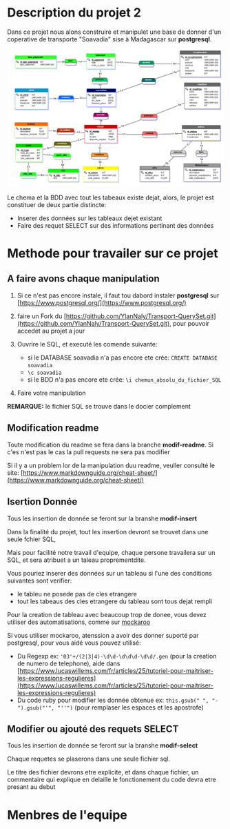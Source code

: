 # Description du projet 2

Dans ce projet nous alons construire et manipulet une base de donner d'un coperative de transporte "Soavadia" sise à Madagascar sur **postgresql**.

![shema_BDD](/complement/Soavadia_shema.PNG)

Le chema et la BDD avec tout les tabeaux existe dejat, alors, le projet est constituer de deux partie distincte:

- Inserer des données sur les tableaux dejet existant
- Faire des requet SELECT sur des informations pertinant des données

# Methode pour travailer sur ce projet

## A faire avons chaque manipulation

1. Si ce n'est pas encore instale, il faut tou dabord instaler **postgresql** sur [https://www.postgresql.org/](https://www.postgresql.org/)

2. faire un Fork du [https://github.com/YlanNaly/Transport-QuerySet.git](https://github.com/YlanNaly/Transport-QuerySet.git), pour pouvoir accedet au projet a jour

3. Ouvrire le SQL, et executé les comende suivante:
    - si le DATABASE soavadia n'a pas encore ete crée: `CREATE DATABASE soavadia`
    - `\c soavadia`
    - si le BDD n'a pas encore ete crée: `\i chemun_absolu_du_fichier_SQL`

4. Faire votre manipulation

**REMARQUE:** le fichier SQL se trouve dans le docier complement

## Modification readme

Toute modification du readme se fera dans la branche **modif-readme**. Si c'es n'est pas le cas la pull requests ne sera pas modifier

Si il y a un problem lor de la manipulation duu readme, veuller consulté le site: [https://www.markdownguide.org/cheat-sheet/](https://www.markdownguide.org/cheat-sheet/)

## Isertion Donnée

Tous les insertion de donnée  se feront sur la branshe **modif-insert**

Dans la finalité du projet, tout les insertion devront se trouvet dans une seule fchier SQL,

Mais pour facilité notre travail d'equipe, chaque persone travailera sur un SQL, et sera atribuet a un taleau proprementdite.

Vous pouriez inserer des données sur un tableau si l'une des conditions suivantes sont verifier:
- le tableu ne posede pas de cles etrangere
- tout les tabeaus des cles etrangere du tableau sont tous dejat rempli

Pour la creation de tableau avec beaucoup trop de donee, vous devez utiliser des automatisations, comme sur [mockaroo](https://www.mockaroo.com)

Si vous utiliser mockaroo, atenssion a avoir des donner suporté par postgresql, pour vous aidé vous pouvez utilisé:
- Du Regexp ex: `'03'+/(2|3|4)-\d\d-\d\d\d-\d\d/.gen` (pour la creation de numero de telephone), aide dans [https://www.lucaswillems.com/fr/articles/25/tutoriel-pour-maitriser-les-expressions-regulieres](https://www.lucaswillems.com/fr/articles/25/tutoriel-pour-maitriser-les-expressions-regulieres)
- Du code ruby pour modifier les donnée obtenue ex: `this.gsub(" ", "-").gsub("'", "''")` (pour remplaser les espaces et les apostrofe)

## Modifier ou ajouté des requets SELECT

Tous les insertion de donnée  se feront sur la branshe **modif-select**

Chaque requetes se plaserons dans une seule fichier sql.

Le titre des fichier devrons etre explicite, et dans chaque fichier, un commentaire qui explique en delaille le fonctionement du code devra etre presant au debut

# Menbres de l'equipe